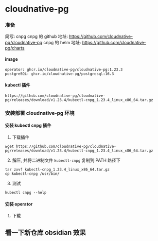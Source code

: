 # cloudnative-pg

### 准备

简写: cnpg
cnpg 的 github 地址: https://github.com/cloudnative-pg/cloudnative-pg
cnpg 的 helm 地址: https://github.com/cloudnative-pg/charts
#### image

```
operator: ghcr.io/cloudnative-pg/cloudnative-pg:1.23.3
postgreSQL: ghcr.io/cloudnative-pg/postgresql:16.3
```

#### kubectl 插件

```
https://github.com/cloudnative-pg/cloudnative-pg/releases/download/v1.23.4/kubectl-cnpg_1.23.4_linux_x86_64.tar.gz
```

### 安装部署 cloudnative-pg 环境

#### 安装 kubectl cnpg 插件

1. 下载插件

```
wget https://github.com/cloudnative-pg/cloudnative-pg/releases/download/v1.23.4/kubectl-cnpg_1.23.4_linux_x86_64.tar.gz
```

2. 解压, 并将二进制文件 `kubectl-cnpg` 复制到 PATH 路径下

```
tar zxvf kubectl-cnpg_1.23.4_linux_x86_64.tar.gz
cp kubectl-cnpg /usr/bin/
```

3. 测试
```
kubectl cnpg --help
```

#### 安装 operator

1. 下载
## 看一下新仓库 obsidian 效果